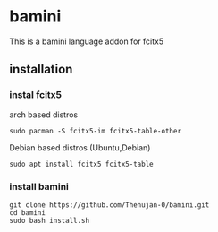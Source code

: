# bamini

This is a bamini language addon for fcitx5


## installation
### instal fcitx5 

arch based distros
```
sudo pacman -S fcitx5-im fcitx5-table-other
```

Debian based distros (Ubuntu,Debian)

```
sudo apt install fcitx5 fcitx5-table
```

### install bamini
```
git clone https://github.com/Thenujan-0/bamini.git
cd bamini
sudo bash install.sh
```
